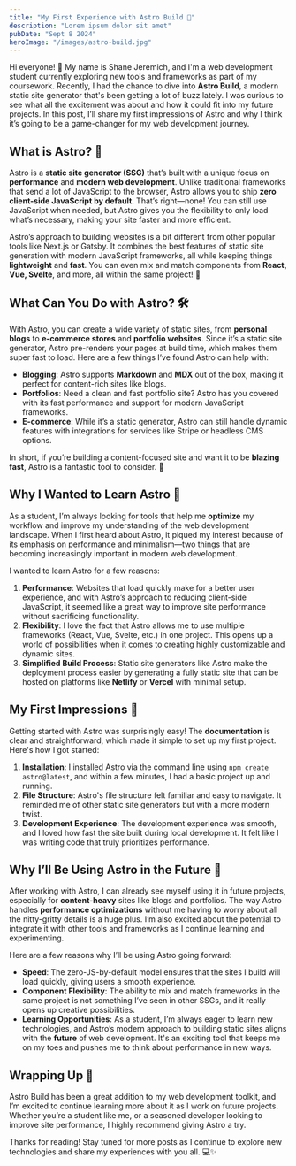 ```yaml
---
title: "My First Experience with Astro Build 🚀"
description: "Lorem ipsum dolor sit amet"
pubDate: "Sept 8 2024"
heroImage: "/images/astro-build.jpg"
---
```


Hi everyone! 👋 My name is Shane Jeremich, and I'm a web development student currently exploring new tools and frameworks as part of my coursework. Recently, I had the chance to dive into **Astro Build**, a modern static site generator that's been getting a lot of buzz lately. I was curious to see what all the excitement was about and how it could fit into my future projects. In this post, I’ll share my first impressions of Astro and why I think it’s going to be a game-changer for my web development journey.

## What is Astro? 🌠

Astro is a **static site generator (SSG)** that’s built with a unique focus on **performance** and **modern web development**. Unlike traditional frameworks that send a lot of JavaScript to the browser, Astro allows you to ship **zero client-side JavaScript by default**. That’s right—none! You can still use JavaScript when needed, but Astro gives you the flexibility to only load what’s necessary, making your site faster and more efficient.

Astro’s approach to building websites is a bit different from other popular tools like Next.js or Gatsby. It combines the best features of static site generation with modern JavaScript frameworks, all while keeping things **lightweight** and **fast**. You can even mix and match components from **React, Vue, Svelte**, and more, all within the same project! 🤯

## What Can You Do with Astro? 🛠️

With Astro, you can create a wide variety of static sites, from **personal blogs** to **e-commerce stores** and **portfolio websites**. Since it’s a static site generator, Astro pre-renders your pages at build time, which makes them super fast to load. Here are a few things I’ve found Astro can help with:

- **Blogging**: Astro supports **Markdown** and **MDX** out of the box, making it perfect for content-rich sites like blogs.
- **Portfolios**: Need a clean and fast portfolio site? Astro has you covered with its fast performance and support for modern JavaScript frameworks.
- **E-commerce**: While it’s a static generator, Astro can still handle dynamic features with integrations for services like Stripe or headless CMS options.

In short, if you’re building a content-focused site and want it to be **blazing fast**, Astro is a fantastic tool to consider. 🚀

## Why I Wanted to Learn Astro 🌱

As a student, I’m always looking for tools that help me **optimize** my workflow and improve my understanding of the web development landscape. When I first heard about Astro, it piqued my interest because of its emphasis on performance and minimalism—two things that are becoming increasingly important in modern web development.

I wanted to learn Astro for a few reasons:

1. **Performance**: Websites that load quickly make for a better user experience, and with Astro’s approach to reducing client-side JavaScript, it seemed like a great way to improve site performance without sacrificing functionality.
2. **Flexibility**: I love the fact that Astro allows me to use multiple frameworks (React, Vue, Svelte, etc.) in one project. This opens up a world of possibilities when it comes to creating highly customizable and dynamic sites.
3. **Simplified Build Process**: Static site generators like Astro make the deployment process easier by generating a fully static site that can be hosted on platforms like **Netlify** or **Vercel** with minimal setup.

## My First Impressions 🌟

Getting started with Astro was surprisingly easy! The **documentation** is clear and straightforward, which made it simple to set up my first project. Here's how I got started:

1. **Installation**: I installed Astro via the command line using `npm create astro@latest`, and within a few minutes, I had a basic project up and running.
2. **File Structure**: Astro's file structure felt familiar and easy to navigate. It reminded me of other static site generators but with a more modern twist.
3. **Development Experience**: The development experience was smooth, and I loved how fast the site built during local development. It felt like I was writing code that truly prioritizes performance.

## Why I’ll Be Using Astro in the Future 🔮

After working with Astro, I can already see myself using it in future projects, especially for **content-heavy** sites like blogs and portfolios. The way Astro handles **performance optimizations** without me having to worry about all the nitty-gritty details is a huge plus. I’m also excited about the potential to integrate it with other tools and frameworks as I continue learning and experimenting.

Here are a few reasons why I’ll be using Astro going forward:

- **Speed**: The zero-JS-by-default model ensures that the sites I build will load quickly, giving users a smooth experience.
- **Component Flexibility**: The ability to mix and match frameworks in the same project is not something I’ve seen in other SSGs, and it really opens up creative possibilities.
- **Learning Opportunities**: As a student, I’m always eager to learn new technologies, and Astro’s modern approach to building static sites aligns with the **future** of web development. It's an exciting tool that keeps me on my toes and pushes me to think about performance in new ways.

## Wrapping Up 🎁

Astro Build has been a great addition to my web development toolkit, and I’m excited to continue learning more about it as I work on future projects. Whether you’re a student like me, or a seasoned developer looking to improve site performance, I highly recommend giving Astro a try.

Thanks for reading! Stay tuned for more posts as I continue to explore new technologies and share my experiences with you all. 💻✨
